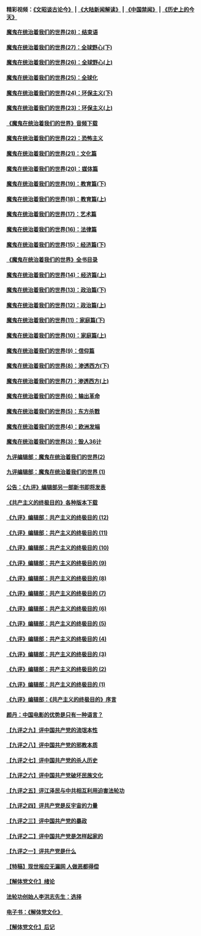 #### 精彩视频：[《文昭谈古论今》](https://github.com/gfw-breaker/wenzhao/blob/master/README.md?t=01030331) | [《大陆新闻解读》](https://github.com/gfw-breaker/ntdtv-comedy/blob/master/README.md?t=01030331) | [《中国禁闻》](https://github.com/gfw-breaker/ntdtv-news/blob/master/README.md?t=01030331) | [《历史上的今天》](https://github.com/gfw-breaker/today-in-history/blob/master/README.md?t=01030331) 

#### [魔鬼在统治着我们的世界(28)：结束语](../pages/nsc422/n10936246.md?t=01030331) 

#### [魔鬼在统治着我们的世界(27)：全球野心(下)](../pages/nsc422/n10928319.md?t=01030331) 

#### [魔鬼在统治着我们的世界(26)：全球野心(上)](../pages/nsc422/n10900318.md?t=01030331) 

#### [魔鬼在统治着我们的世界(25)：全球化](../pages/nsc422/n10788205.md?t=01030331) 

#### [魔鬼在统治着我们的世界(24)：环保主义(下)](../pages/nsc422/n10695307.md?t=01030331) 

#### [魔鬼在统治着我们的世界(23)：环保主义(上)](../pages/nsc422/n10688613.md?t=01030331) 

#### [《魔鬼在统治着我们的世界》音频下载](../pages/nsc422/n10635553.md?t=01030331) 

#### [魔鬼在统治着我们的世界(22)：恐怖主义](../pages/nsc422/n10614727.md?t=01030331) 

#### [魔鬼在统治着我们的世界(21)：文化篇](../pages/nsc422/n10597706.md?t=01030331) 

#### [魔鬼在统治着我们的世界(20)：媒体篇](../pages/nsc422/n10586579.md?t=01030331) 

#### [魔鬼在统治着我们的世界(19)：教育篇(下)](../pages/nsc422/n10564808.md?t=01030331) 

#### [魔鬼在统治着我们的世界(18)：教育篇(上)](../pages/nsc422/n10526970.md?t=01030331) 

#### [魔鬼在统治着我们的世界(17)：艺术篇](../pages/nsc422/n10499093.md?t=01030331) 

#### [魔鬼在统治着我们的世界(16)：法律篇](../pages/nsc422/n10485969.md?t=01030331) 

#### [魔鬼在统治着我们的世界(15)：经济篇(下)](../pages/nsc422/n10469975.md?t=01030331) 

#### [《魔鬼在统治着我们的世界》全书目录](../pages/nsc422/n10464261.md?t=01030331) 

#### [魔鬼在统治着我们的世界(14)：经济篇(上)](../pages/nsc422/n10457370.md?t=01030331) 

#### [魔鬼在统治着我们的世界(13)：政治篇(下)](../pages/nsc422/n10448270.md?t=01030331) 

#### [魔鬼在统治着我们的世界(12)：政治篇(上)](../pages/nsc422/n10444576.md?t=01030331) 

#### [魔鬼在统治着我们的世界(11)：家庭篇(下)](../pages/nsc422/n10440961.md?t=01030331) 

#### [魔鬼在统治着我们的世界(10)：家庭篇(上)](../pages/nsc422/n10435448.md?t=01030331) 

#### [魔鬼在统治着我们的世界(9)：信仰篇](../pages/nsc422/n10432159.md?t=01030331) 

#### [魔鬼在统治着我们的世界(8)：渗透西方(下)](../pages/nsc422/n10429603.md?t=01030331) 

#### [魔鬼在统治着我们的世界(7)：渗透西方(上)](../pages/nsc422/n10426013.md?t=01030331) 

#### [魔鬼在统治着我们的世界(6)：输出革命](../pages/nsc422/n10421536.md?t=01030331) 

#### [魔鬼在统治着我们的世界(5)：东方杀戮](../pages/nsc422/n10417707.md?t=01030331) 

#### [魔鬼在统治着我们的世界(4)：欧洲发端](../pages/nsc422/n10414890.md?t=01030331) 

#### [魔鬼在统治着我们的世界(3)：毁人36计](../pages/nsc422/n10411583.md?t=01030331) 

#### [九评编辑部：魔鬼在统治着我们的世界(2)](../pages/nsc422/n10410036.md?t=01030331) 

#### [九评编辑部：魔鬼在统治着我们的世界 (1)](../pages/nsc422/n10406825.md?t=01030331) 

#### [公告：《九评》编辑部另一部新书即将发表](../pages/nsc422/n10405104.md?t=01030331) 

#### [《共产主义的终极目的》各种版本下载](../pages/nsc422/n10022138.md?t=01030331) 

#### [《九评》编辑部：共产主义的终极目的 (12)](../pages/nsc422/n9933272.md?t=01030331) 

#### [《九评》编辑部：共产主义的终极目的 (11)](../pages/nsc422/n9924973.md?t=01030331) 

#### [《九评》编辑部：共产主义的终极目的 (10)](../pages/nsc422/n9920883.md?t=01030331) 

#### [《九评》编辑部：共产主义的终极目的 (9)](../pages/nsc422/n9916363.md?t=01030331) 

#### [《九评》编辑部：共产主义的终极目的 (8)](../pages/nsc422/n9912488.md?t=01030331) 

#### [《九评》编辑部：共产主义的终极目的 (7)](../pages/nsc422/n9901176.md?t=01030331) 

#### [《九评》编辑部：共产主义的终极目的 (6)](../pages/nsc422/n9899359.md?t=01030331) 

#### [《九评》编辑部：共产主义的终极目的 (5)](../pages/nsc422/n9893174.md?t=01030331) 

#### [《九评》编辑部：共产主义的终极目的 (4)](../pages/nsc422/n9891246.md?t=01030331) 

#### [《九评》编辑部：共产主义的终极目的 (3)](../pages/nsc422/n9879879.md?t=01030331) 

#### [《九评》编辑部：共产主义的终极目的 (2)](../pages/nsc422/n9876205.md?t=01030331) 

#### [《九评》编辑部：共产主义的终极目的 (1)](../pages/nsc422/n9865857.md?t=01030331) 

#### [《九评》编辑部：《共产主义的终极目的》序言](../pages/nsc422/n9862666.md?t=01030331) 

#### [颜丹：中国电影的优势是只有一种语言？](../pages/nsc422/n9583062.md?t=01030331) 

#### [【九评之九】评中国共产党的流氓本性](../pages/nsc422/n737542.md?t=01030331) 

#### [【九评之八】评中国共产党的邪教本质](../pages/nsc422/n735942.md?t=01030331) 

#### [【九评之七】评中国共产党的杀人历史](../pages/nsc422/n733806.md?t=01030331) 

#### [【九评之六】评中国共产党破坏民族文化](../pages/nsc422/n731667.md?t=01030331) 

#### [【九评之五】评江泽民与中共相互利用迫害法轮功](../pages/nsc422/n730058.md?t=01030331) 

#### [【九评之四】评共产党是反宇宙的力量](../pages/nsc422/n727814.md?t=01030331) 

#### [【九评之三】评中国共产党的暴政](../pages/nsc422/n725597.md?t=01030331) 

#### [【九评之二】评中国共产党是怎样起家的](../pages/nsc422/n723946.md?t=01030331) 

#### [【九评之一】评共产党是什么](../pages/nsc422/n722529.md?t=01030331) 

#### [【特稿】现世报应无漏网 人做恶都得偿](../pages/nsc422/n4215167.md?t=01030331) 

#### [【解体党文化】绪论](../pages/nsc422/n1449356.md?t=01030331) 

#### [法轮功创始人李洪志先生：选择](../pages/nsc422/n3580738.md?t=01030331) 

#### [电子书：《解体党文化》](../pages/nsc422/n1573484.md?t=01030331) 

#### [【解体党文化】后记](../pages/nsc422/n1531999.md?t=01030331) 

